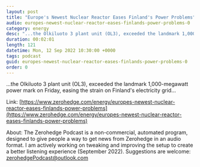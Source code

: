 ```yaml
---
layout: post
title: "Europe's Newest Nuclear Reactor Eases Finland's Power Problems"
audio: europes-newest-nuclear-reactor-eases-finlands-power-problems-0
category: energy
desc: "...the Olkiluoto 3 plant unit (OL3), exceeded the landmark 1,000-megawatt power mark on Friday, easing the strain on Finland's electricity grid..."
duration: 00:02:01
length: 121
datetime: Mon, 12 Sep 2022 10:30:00 +0000
tags: podcast
guid: europes-newest-nuclear-reactor-eases-finlands-power-problems-0
order: 0
---
```

...the Olkiluoto 3 plant unit (OL3), exceeded the landmark 1,000-megawatt power mark on Friday, easing the strain on Finland's electricity grid...

Link: [https://www.zerohedge.com/energy/europes-newest-nuclear-reactor-eases-finlands-power-problems](https://www.zerohedge.com/energy/europes-newest-nuclear-reactor-eases-finlands-power-problems)

About: The Zerohedge Podcast is a non-commercial, automated program, designed to give people a way to get news from Zerohedge in an audio format.  I am actively working on tweaking and improving the setup to create a better listening experience (September 2022).  Suggestions are welcome: [zerohedgePodcast@outlook.com](mailto:zerohedgePodcast@outlook.com)